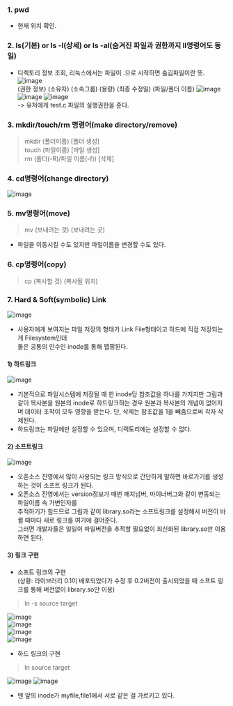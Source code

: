 ### 1. pwd 
- 현재 위치 확인.
### 2. ls(기본) or ls -l(상세) or ls -al(숨겨진 파일과 권한까지 ll명령어도 동일)
- 디렉토리 정보 조회, 리눅스에서는 파일이 .으로 시작하면 숨김파일이란 뜻.<br>
![image](https://user-images.githubusercontent.com/80379900/120600118-5c1b8780-c483-11eb-9fb6-f2a348ddf8c3.png)<br>
  (권한 정보)  (소유자) (소속그룹) (용량) (최종 수정일) (파일/폴더 이름)
![image](https://user-images.githubusercontent.com/80379900/120601126-86217980-c484-11eb-9ca6-6d6b4e1954ec.png)<br>
![image](https://user-images.githubusercontent.com/80379900/120605942-9b4cd700-c489-11eb-98eb-b53e5067f0a5.png)
![image](https://user-images.githubusercontent.com/80379900/120605998-aacc2000-c489-11eb-9979-d5a767b03099.png)<br>
-> 유저에게 test.c 파일의 실행권한을 준다.

### 3. mkdir/touch/rm 명령어(make directory/remove)
> mkdir (폴더이름) [폴더 생성]<br>
> touch (파일이름) [파일 생성]<br>
> rm (폴더(-R)/파일 이름(-f)) [삭제]<br> 

### 4. cd명령어(change directory)
![image](https://user-images.githubusercontent.com/80379900/120606831-90467680-c48a-11eb-88b9-c25708b32e22.png)

### 5. mv명령어(move)
> mv (보내려는 것) (보내려는 곳) 
- 파일을 이동시킬 수도 있지만 파일이름을 변경할 수도 있다.

### 6. cp명령어(copy)
> cp (복사할 것) (복사될 위치)

### 7. Hard & Soft(symbolic) Link
![image](https://user-images.githubusercontent.com/80379900/120616462-38ad0880-c494-11eb-8884-6a77afa45428.png)
- 사용자에게 보여지는 파일 저장의 형태가 Link File형태이고 하드에 직접 저장되는 게 Filesystem인데<br> 둘은 공통의 인수인 inode를 통해
맵핑된다.
#### 1) 하드링크
![image](https://user-images.githubusercontent.com/80379900/120617215-dc96b400-c494-11eb-9363-00a79812b95e.png)
- 기본적으로 파일시스템에 저장될 때 한 inode당 참조값을 하나를 가지지만 그림과 같이 복사본을 원본의 inode로 하드링크하는 경우 원본과 복사본의 개념이 없어지며 데이터 조작이 모두 영향을 받는다. 단, 삭제는 참조값을 1을 빼줌으로써 각자 삭제된다.
- 하드링크는 파일에만 설정할 수 있으며, 디렉토리에는 설정할 수 없다.<br>

#### 2) 소프트링크
![image](https://user-images.githubusercontent.com/80379900/120727252-02fc3400-c515-11eb-9198-85591d79a432.png)<br>
- 오픈소스 진영에서 많이 사용되는 링크 방식으로 간단하게 말하면 바로가기를 생성하는 것이 소프트 링크가 된다.
- 오픈소스 진영에서는 version정보가 매번 패치넘버, 마이너버그와 같이 변동되는 파일이름 속 가변인자를<br> 추적하기가 힘드므로
그림과 같이 library.so라는 소프트링크를 설정해서 버전이 바뀔 때마다 새로 링크를 여기에 걸어준다.<br> 그러면 개발자들은
일일이 파일버전을 추적할 필요없이 최신화된 library.so만 이용하면 된다.

#### 3) 링크 구현
- 소프트 링크의 구현<br>(상황: 라이브러리 0.1이 배포되었다가 수정 후 0.2버전이 출시되었을 때 소프트 링크를 통해 버전없이 library.so만 이용)
> ln -s source target

![image](https://user-images.githubusercontent.com/80379900/120728110-27591000-c517-11eb-9035-802e29828c28.png)<br>
![image](https://user-images.githubusercontent.com/80379900/120728135-3344d200-c517-11eb-939a-6f2b6876cf1a.png)<br>
![image](https://user-images.githubusercontent.com/80379900/120728148-3a6be000-c517-11eb-87c1-97f370a925ae.png)<br>
![image](https://user-images.githubusercontent.com/80379900/120728164-43f54800-c517-11eb-9c76-b7bac1268fe9.png)<br>

- 하드 링크의 구현<br>
> ln source target<br>

![image](https://user-images.githubusercontent.com/80379900/120728448-e9a8b700-c517-11eb-9bb2-0a9fed7da218.png)
![image](https://user-images.githubusercontent.com/80379900/120728437-e31a3f80-c517-11eb-9920-0fe804d98910.png)
  - 맨 앞의 inode가 myfile,file1에서 서로 같은 걸 가르키고 있다.
